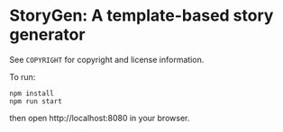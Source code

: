 # StoryGen: A template-based story generator

See `COPYRIGHT` for copyright and license information.

To run:
```
npm install
npm run start
```
then open http://localhost:8080 in your browser.
